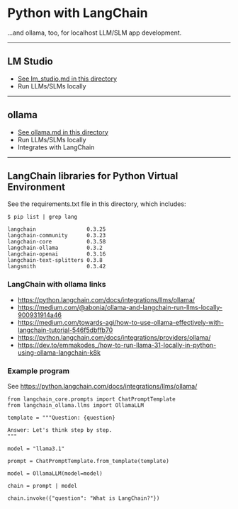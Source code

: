 # Python with LangChain

...and ollama, too, for localhost LLM/SLM app development.

---

## LM Studio

- [See lm_studio.md in this directory](lm_studio.md)
- Run LLMs/SLMs locally

---

## ollama

- [See ollama.md in this directory](ollama.md)
- Run LLMs/SLMs locally
- Integrates with LangChain

---

## LangChain libraries for Python Virtual Environment

See the requirements.txt file in this directory, which includes:

```
$ pip list | grep lang

langchain                0.3.25
langchain-community      0.3.23
langchain-core           0.3.58
langchain-ollama         0.3.2
langchain-openai         0.3.16
langchain-text-splitters 0.3.8
langsmith                0.3.42
```

### LangChain with ollama links

- https://python.langchain.com/docs/integrations/llms/ollama/
- https://medium.com/@abonia/ollama-and-langchain-run-llms-locally-900931914a46
- https://medium.com/towards-agi/how-to-use-ollama-effectively-with-langchain-tutorial-546f5dbffb70
- https://python.langchain.com/docs/integrations/providers/ollama/
- https://dev.to/emmakodes_/how-to-run-llama-31-locally-in-python-using-ollama-langchain-k8k

### Example program

See https://python.langchain.com/docs/integrations/llms/ollama/

```
from langchain_core.prompts import ChatPromptTemplate
from langchain_ollama.llms import OllamaLLM

template = """Question: {question}

Answer: Let's think step by step.
"""

model = "llama3.1"

prompt = ChatPromptTemplate.from_template(template)

model = OllamaLLM(model=model)

chain = prompt | model

chain.invoke({"question": "What is LangChain?"})
```
